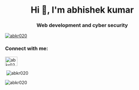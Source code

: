 <!--## Hi there 👋-->


<h1 align="center">Hi 👋, I'm abhishek kumar</h1>
<h3 align="center">Web development and cyber security</h3>

<p align="left"> <a href="https://github.com/ryo-ma/github-profile-trophy"><img src="https://github-profile-trophy.vercel.app/?username=abkr020" alt="abkr020" /></a> </p>

<h3 align="left">Connect with me:</h3>
<p align="left">
<a href="https://linkedin.com/in/abkr020" target="blank"><img align="center" src="https://raw.githubusercontent.com/rahuldkjain/github-profile-readme-generator/master/src/images/icons/Social/linked-in-alt.svg" alt="abkr020" height="30" width="40" /></a>
</p>

<p>&nbsp;<img align="center" src="https://github-readme-stats.vercel.app/api?username=abkr020&show_icons=true&locale=en" alt="abkr020" /></p>

<p><img align="center" src="https://github-readme-streak-stats.herokuapp.com/?user=abkr020&" alt="abkr020" /></p>




<!--
**abkr020/abkr020** is a ✨ _special_ ✨ repository because its `README.md` (this file) appears on your GitHub profile.

Here are some ideas to get you started:

- 🔭 I’m currently working on ...
- 🌱 I’m currently learning ...
- 👯 I’m looking to collaborate on ...
- 🤔 I’m looking for help with ...
- 💬 Ask me about ...
- 📫 How to reach me: ...
- 😄 Pronouns: ...
- ⚡ Fun fact: ...
-->
